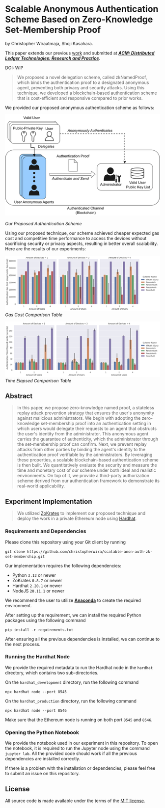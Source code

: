 # Scalable Anonymous Authentication Scheme Based on Zero-Knowledge Set-Membership Proof

by Christopher Wiraatmaja, Shoji Kasahara.

This paper extends our previous [work](https://github.com/christopherwira/anon-auth-zkp-set-membership) and submitted at [***ACM: Distributed Ledger Technologies: Research and Practice***](https://dl.acm.org/journal/dlt).

DOI: WIP

>We proposed a novel delegation scheme, called zkNamedProof, which binds the authentication proof to a designated anonymous agent, preventing both privacy and security attacks. Using this technique, we developed a blockchain-based authentication scheme that is cost-efficient and responsive compared to prior works.

We provided our proposed anonymous authentication scheme as follows:

![](desired-authentication-scheme.png)

*Our Proposed Authentication Scheme*

Using our proposed technique, our scheme achieved cheaper expected gas cost and competitive time performance to access the devices without sacrificing security or privacy aspects, resulting in better overall scalability. Here are the results of our experiments:

![](authentication-expected-gas-cost.png)
*Gas Cost Comparison Table*

![](authentication-expected-time-elapsed.png)
*Time Elapsed Comparison Table*

## Abstract

>In this paper, we propose zero-knowledge named proof, a stateless replay attack prevention strategy that ensures the user's anonymity against malicious administrators. We begin with adopting the zero-knowledge set-membership proof into an authentication setting in which users would delegate their requests to an agent that obstructs the user's identity from the administrator. This anonymous agent carries the guarantee of authenticity, which the administrator through the set-membership proof can confirm. Next, we prevent replay attacks from other parties by binding the agent's identity to the authentication proof verifiable by the administrators. By leveraging these properties, a scalable blockchain-based authentication scheme is then built. We quantitatively evaluate the security and measure the time and monetary cost of our scheme under both ideal and realistic environments. On top of it,  we provide a third-party authorization scheme derived from our authentication framework to demonstrate its real-world applicability.

## Experiment Implementation

> We utilized [ZoKrates](https://zokrates.github.io/) to implement our proposed technique and deploy the work in a private Ethereum node using [Hardhat](https://hardhat.org/).

### Requirements and Dependencies

Please clone this repository using your Git client by running

```
git clone https://github.com/christopherwira/scalable-anon-auth-zk-set-membership.git
```

Our implementation requires the following dependencies:
- Python `3.12` or newer
- ZoKrates `0.8.7` or newer
- Hardhat `2.20.1` or newer
- NodeJS `20.11.1` or newer

We recommend the user to utilize [**Anaconda**](https://www.anaconda.com/) to create the required environment.

After setting up the requirement, we can install the required Python packages using the following command

```
pip install -r requirements.txt
```

After ensuring all the previous dependencies is installed, we can continue to the next process.

### Running the Hardhat Node

We provide the required metadata to run the Hardhat node in the `hardhat` directory, which contains two sub-directories.

On the `hardhat_development` directory, run the following command
```
npx hardhat node --port 8545
```

On the `hardhat_production` directory, run the following command
```
npx hardhat node --port 8546
```

Make sure that the Ethereum node is running on both port `8545` and `8546`.

### Opening the Python Notebook

We provide the notebook used in our experiment in this repository. To open the notebook, it is required to run the Jupyter node using the command `jupyter lab`.
All the provided code should work if all the previous dependencies are installed correctly.

If there is a problem with the installation or dependencies, please feel free to submit an issue on this repository.

## License

All source code is made available under the terms of the [MIT license](LICENSE.md). 
